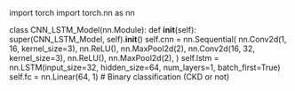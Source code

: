 import torch
import torch.nn as nn

class CNN_LSTM_Model(nn.Module):
    def __init__(self):
        super(CNN_LSTM_Model, self).__init__()
        self.cnn = nn.Sequential(
            nn.Conv2d(1, 16, kernel_size=3),
            nn.ReLU(),
            nn.MaxPool2d(2),
            nn.Conv2d(16, 32, kernel_size=3),
            nn.ReLU(),
            nn.MaxPool2d(2),
        )
        self.lstm = nn.LSTM(input_size=32, hidden_size=64, num_layers=1, batch_first=True)
        self.fc = nn.Linear(64, 1)  # Binary classification (CKD or not)
